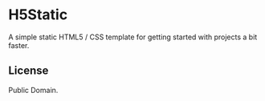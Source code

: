 # H5Static

A simple static HTML5 / CSS template for getting started with projects a bit faster.

## License

Public Domain.

